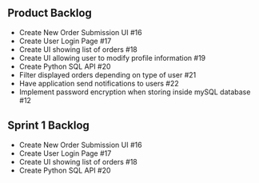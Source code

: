 ## Product Backlog

* Create New Order Submission UI #16
* Create User Login Page #17
* Create UI showing list of orders #18
* Create UI allowing user to modify profile information #19
* Create Python SQL API #20
* Filter displayed orders depending on type of user #21
* Have application send notifications to users #22
* Implement password encryption when storing inside mySQL database #12

## Sprint 1 Backlog

* Create New Order Submission UI #16
* Create User Login Page #17
* Create UI showing list of orders #18
* Create Python SQL API #20
